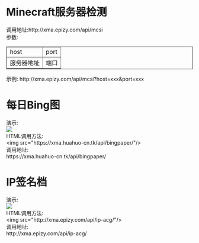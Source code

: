<h1>Minecraft服务器检测</h1>
调用地址:http://xma.epizy.com/api/mcsi<br />
参数:<br />
<table border="1">
<tr>
 <td>host</td>
 <td>port</td>
</tr>
<tr>
 <td>服务器地址</td>
 <td>端口</td>
</tr>
</table>
示例: http://xma.epizy.com/api/mcsi?host=xxx&port=xxx
<h1>每日Bing图</h1>
 <p>演示:<br />
  <img src="https://xma.huahuo-cn.tk/api/bingpaper/"/><br />
  HTML调用方法:<br />
  &lt;img src=&quot;https://xma.huahuo-cn.tk/api/bingpaper/&quot;/&gt;<br />
  调用地址:<br />
  https://xma.huahuo-cn.tk/api/bingpaper/<br />
 </p>
<h1>IP签名档</h1>
 <p>演示:<br />
  <img src="http://xma.epizy.com/api/ip-acg/"/><br />
  HTML调用方法:<br />
  &lt;img src=&quot;http://xma.epizy.com/api/ip-acg/&quot;/&gt;<br />
  调用地址:<br />
  http://xma.epizy.com/api/ip-acg/<br />
 </p>
